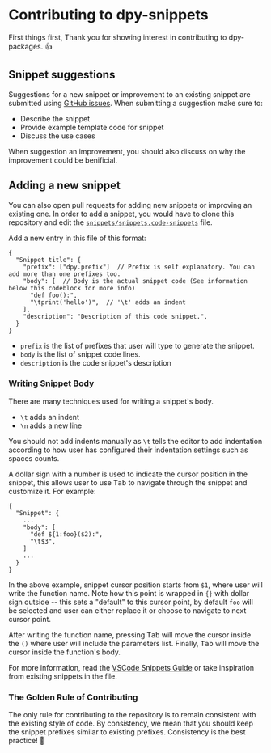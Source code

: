 # Contributing to dpy-snippets
First things first, Thank you for showing interest in contributing to dpy-packages. 👍

## Snippet suggestions
Suggestions for a new snippet or improvement to an existing snippet are submitted using [GitHub issues](https://github.com/nerdguyahmad/dpy-snippets/issues). When
submitting a suggestion make sure to:

- Describe the snippet
- Provide example template code for snippet
- Discuss the use cases

When suggestion an improvement, you should also discuss on why the improvement could be benificial.

## Adding a new snippet
You can also open pull requests for adding new snippets or improving an existing one. In order to add a snippet, you would have to clone this repository
and edit the [`snippets/snippets.code-snippets`](https://github.com/nerdguyahmad/dpy-snippets/blob/main/snippets/snippets.code-snippets) file.

Add a new entry in this file of this format:
```code-snippets
{
  "Snippet title": {
    "prefix": ["dpy.prefix"]  // Prefix is self explanatory. You can add more than one prefixes too.
    "body": [  // Body is the actual snippet code (See information below this codeblock for more info)
      "def foo():",
      "\tprint('hello')",  // '\t' adds an indent
    ],
    "description": "Description of this code snippet.",
  }
}
```

- `prefix` is the list of prefixes that user will type to generate the snippet.
- `body` is the list of snippet code lines.
- `description` is the code snippet's description

### Writing Snippet Body
There are many techniques used for writing a snippet's body.

- `\t` adds an indent
- `\n` adds a new line

You should not add indents manually as `\t` tells the editor to add indentation according to how user has configured their indentation
settings such as spaces counts.

A dollar sign with a number is used to indicate the cursor position in the snippet, this allows user to use <kbd>Tab</kbd> to navigate
through the snippet and customize it. For example:
```code-snippets
{
  "Snippet": {
    ...
    "body": [
      "def ${1:foo}($2):",
      "\t$3",
    ]
    ...
  }
}
```
In the above example, snippet cursor position starts from `$1`, where user will write the function name. Note how this point is wrapped in `{}` with dollar
sign outside -- this sets a "default" to this cursor point, by default `foo` will be selected and user can either replace it or choose to navigate to next
cursor point.

After writing the function name, pressing <kbd>Tab</kbd> will move the cursor inside the `()` where user will include the parameters list.
Finally, <kbd>Tab</kbd> will move the cursor inside the function's body.

For more information, read the [VSCode Snippets Guide](https://code.visualstudio.com/api/language-extensions/snippet-guide) or take inspiration
from existing snippets in the file.

### The Golden Rule of Contributing
The only rule for contributing to the repository is to remain consistent with the existing style of code. By consistency, we mean that you should
keep the snippet prefixes similar to existing prefixes. Consistency is the best practice! 🚀
